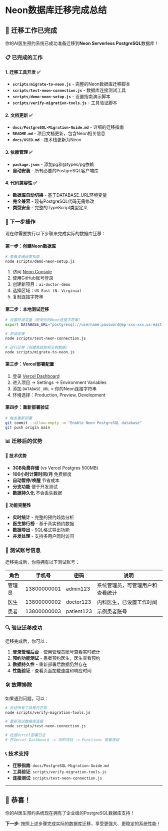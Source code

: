 # Neon数据库迁移完成总结

## 🎉 迁移工作已完成

你的AI医生预约系统已成功准备迁移到**Neon Serverless PostgreSQL**数据库！

### 📋 已完成的工作

#### 1. 迁移工具开发 ✅
- **`scripts/migrate-to-neon.js`** - 完整的Neon数据库迁移脚本
- **`scripts/test-neon-connection.js`** - 数据库连接测试工具
- **`scripts/demo-neon-setup.js`** - 设置指南演示脚本
- **`scripts/verify-migration-tools.js`** - 工具验证脚本

#### 2. 文档更新 ✅
- **`docs/PostgreSQL-Migration-Guide.md`** - 详细的迁移指南
- **`README.md`** - 项目文档更新，包含Neon相关信息
- **`docs/USED.md`** - 技术栈更新为Neon

#### 3. 依赖管理 ✅
- **`package.json`** - 添加pg和@types/pg依赖
- **自动安装** - 所有必要的PostgreSQL客户端库

#### 4. 代码兼容性 ✅
- **数据库自动切换** - 基于DATABASE_URL环境变量
- **完全兼容** - 现有PostgreSQL代码无需修改
- **类型安全** - 完整的TypeScript类型定义

### 🚀 下一步操作

现在你需要执行以下步骤来完成实际的数据库迁移：

#### 第一步：创建Neon数据库
```bash
# 查看详细设置指南
node scripts/demo-neon-setup.js
```

1. 访问 [Neon Console](https://console.neon.tech)
2. 使用GitHub账号登录
3. 创建新项目：`ai-doctor-demo`
4. 选择区域：`US East (N. Virginia)`
5. 复制连接字符串

#### 第二步：本地测试迁移
```bash
# 设置环境变量（使用你的Neon连接字符串）
export DATABASE_URL="postgresql://username:password@ep-xxx-xxx.us-east-1.aws.neon.tech/neondb?sslmode=require"

# 测试连接
node scripts/test-neon-connection.js

# 运行迁移（创建表结构和示例数据）
node scripts/migrate-to-neon.js
```

#### 第三步：Vercel部署配置
1. 登录 [Vercel Dashboard](https://vercel.com/dashboard)
2. 进入项目 -> Settings -> Environment Variables
3. 添加 `DATABASE_URL` = 你的Neon连接字符串
4. 环境选择：Production, Preview, Development

#### 第四步：重新部署验证
```bash
# 触发重新部署
git commit --allow-empty -m "Enable Neon PostgreSQL database"
git push origin main
```

### 📊 迁移后的优势

#### 🎯 技术优势
- **3GB免费存储** (vs Vercel Postgres 500MB)
- **100小时计算时间/月** 免费额度
- **自动暂停/唤醒** 节省成本
- **分支功能** 便于开发测试
- **数据持久化** 不会丢失数据

#### 🔧 功能完整性
- **实时统计** - 完整的预约趋势分析
- **医生排行榜** - 基于真实预约数据
- **数据导出** - SQL格式导出功能
- **并发处理** - 支持多用户同时访问

### 🧪 测试账号信息

迁移完成后，你将拥有以下测试账号：

| 角色 | 手机号 | 密码 | 说明 |
|------|--------|------|------|
| 管理员 | 13800000001 | admin123 | 系统管理员，可管理用户和查看统计 |
| 医生 | 13800000002 | doctor123 | 内科医生，已设置工作时间 |
| 患者 | 13800000003 | patient123 | 示例患者账号 |

### 🔍 验证迁移成功

迁移完成后，你可以：

1. **登录管理后台** - 使用管理员账号查看实时统计
2. **预约功能测试** - 患者预约医生，医生查看预约
3. **数据持久性** - 重新部署后数据仍然存在
4. **性能验证** - 查看页面加载速度和响应时间

### 🛠️ 故障排除

如果遇到问题，可以：

```bash
# 验证所有工具是否正常
node scripts/verify-migration-tools.js

# 重新测试数据库连接
node scripts/test-neon-connection.js

# 检查Vercel部署日志
# 在Vercel Dashboard -> 你的项目 -> Functions 查看错误
```

### 📞 技术支持

- **迁移指南**: `docs/PostgreSQL-Migration-Guide.md`
- **工具验证**: `scripts/verify-migration-tools.js`
- **连接测试**: `scripts/test-neon-connection.js`

---

## 🎊 恭喜！

你的AI医生预约系统现在拥有了企业级的PostgreSQL数据库支持！

**下一步**: 按照上述步骤完成实际的数据库迁移，享受更强大、更稳定的系统性能！